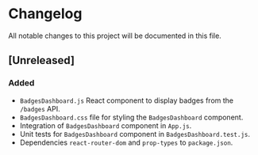 # Changelog

All notable changes to this project will be documented in this file.

## [Unreleased]

### Added
- `BadgesDashboard.js` React component to display badges from the `/badges` API.
- `BadgesDashboard.css` file for styling the `BadgesDashboard` component.
- Integration of `BadgesDashboard` component in `App.js`.
- Unit tests for `BadgesDashboard` component in `BadgesDashboard.test.js`.
- Dependencies `react-router-dom` and `prop-types` to `package.json`.
